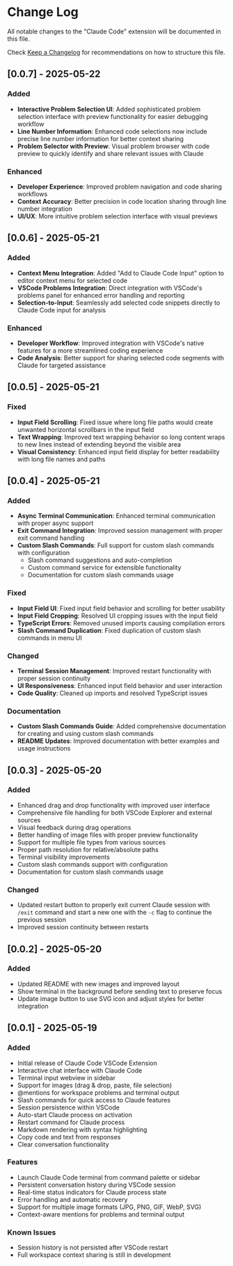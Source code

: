 # Change Log

All notable changes to the "Claude Code" extension will be documented in this file.

Check [Keep a Changelog](http://keepachangelog.com/) for recommendations on how to structure this file.

## [0.0.7] - 2025-05-22

### Added
- **Interactive Problem Selection UI**: Added sophisticated problem selection interface with preview functionality for easier debugging workflow
- **Line Number Information**: Enhanced code selections now include precise line number information for better context sharing
- **Problem Selector with Preview**: Visual problem browser with code preview to quickly identify and share relevant issues with Claude

### Enhanced
- **Developer Experience**: Improved problem navigation and code sharing workflows
- **Context Accuracy**: Better precision in code location sharing through line number integration
- **UI/UX**: More intuitive problem selection interface with visual previews

## [0.0.6] - 2025-05-21

### Added
- **Context Menu Integration**: Added "Add to Claude Code Input" option to editor context menu for selected code
- **VSCode Problems Integration**: Direct integration with VSCode's problems panel for enhanced error handling and reporting
- **Selection-to-Input**: Seamlessly add selected code snippets directly to Claude Code input for analysis

### Enhanced
- **Developer Workflow**: Improved integration with VSCode's native features for a more streamlined coding experience
- **Code Analysis**: Better support for sharing selected code segments with Claude for targeted assistance

## [0.0.5] - 2025-05-21

### Fixed
- **Input Field Scrolling**: Fixed issue where long file paths would create unwanted horizontal scrollbars in the input field
- **Text Wrapping**: Improved text wrapping behavior so long content wraps to new lines instead of extending beyond the visible area
- **Visual Consistency**: Enhanced input field display for better readability with long file names and paths

## [0.0.4] - 2025-05-21

### Added
- **Async Terminal Communication**: Enhanced terminal communication with proper async support
- **Exit Command Integration**: Improved session management with proper exit command handling
- **Custom Slash Commands**: Full support for custom slash commands with configuration
  - Slash command suggestions and auto-completion
  - Custom command service for extensible functionality
  - Documentation for custom slash commands usage

### Fixed
- **Input Field UI**: Fixed input field behavior and scrolling for better usability
- **Input Field Cropping**: Resolved UI cropping issues with the input field
- **TypeScript Errors**: Removed unused imports causing compilation errors
- **Slash Command Duplication**: Fixed duplication of custom slash commands in menu UI

### Changed
- **Terminal Session Management**: Improved restart functionality with proper session continuity
- **UI Responsiveness**: Enhanced input field behavior and user interaction
- **Code Quality**: Cleaned up imports and resolved TypeScript issues

### Documentation
- **Custom Slash Commands Guide**: Added comprehensive documentation for creating and using custom slash commands
- **README Updates**: Improved documentation with better examples and usage instructions

## [0.0.3] - 2025-05-20

### Added
- Enhanced drag and drop functionality with improved user interface
- Comprehensive file handling for both VSCode Explorer and external sources
- Visual feedback during drag operations
- Better handling of image files with proper preview functionality
- Support for multiple file types from various sources
- Proper path resolution for relative/absolute paths
- Terminal visibility improvements
- Custom slash commands support with configuration
- Documentation for custom slash commands usage

### Changed
- Updated restart button to properly exit current Claude session with `/exit` command and start a new one with the `-c` flag to continue the previous session
- Improved session continuity between restarts

## [0.0.2] - 2025-05-20

### Added
- Updated README with new images and improved layout
- Show terminal in the background before sending text to preserve focus
- Update image button to use SVG icon and adjust styles for better integration

## [0.0.1] - 2025-05-19

### Added
- Initial release of Claude Code VSCode Extension
- Interactive chat interface with Claude Code
- Terminal input webview in sidebar
- Support for images (drag & drop, paste, file selection)
- @mentions for workspace problems and terminal output
- Slash commands for quick access to Claude features
- Session persistence within VSCode
- Auto-start Claude process on activation
- Restart command for Claude process
- Markdown rendering with syntax highlighting
- Copy code and text from responses
- Clear conversation functionality

### Features
- Launch Claude Code terminal from command palette or sidebar
- Persistent conversation history during VSCode session
- Real-time status indicators for Claude process state
- Error handling and automatic recovery
- Support for multiple image formats (JPG, PNG, GIF, WebP, SVG)
- Context-aware mentions for problems and terminal output

### Known Issues
- Session history is not persisted after VSCode restart
- Full workspace context sharing is still in development